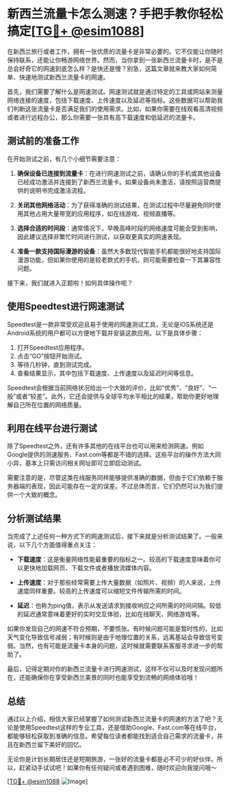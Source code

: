 # 新西兰流量卡怎么测速？手把手教你轻松搞定[[TG💪+ @esim1088](https://t.me/s/esim1088)]

在新西兰旅行或者工作，拥有一张优质的流量卡是非常必要的。它不仅能让你随时保持联系，还能让你畅游网络世界。然而，当你拿到一张新西兰流量卡时，是不是总会好奇它的网速到底怎么样？是快还是慢？别急，这篇文章就来教大家如何简单、快速地测试新西兰流量卡的网速。

首先，我们需要了解什么是网速测试。网速测试就是通过特定的工具或网站来测量网络连接的速度，包括下载速度、上传速度以及延迟等指标。这些数据可以帮助我们判断这张流量卡是否满足我们的使用需求。比如，如果你需要在线观看高清视频或者进行远程办公，那么你需要一张具有高下载速度和低延迟的流量卡。

## 测试前的准备工作

在开始测试之前，有几个小细节需要注意：

1. **确保设备已连接到流量卡**：在进行网速测试之前，请确认你的手机或其他设备已经成功激活并连接到了新西兰流量卡。如果设备尚未激活，请按照运营商提供的说明书完成激活流程。

2. **关闭其他网络活动**：为了获得准确的测试结果，在测试过程中尽量避免同时使用其他占用大量带宽的应用程序，如在线游戏、视频直播等。

3. **选择合适的时间段**：通常情况下，早晚高峰时段的网络速度可能会受到影响，因此建议选择非繁忙时间进行测试，以获取更真实的网速表现。

4. **准备一款支持国际漫游的设备**：虽然大多数现代智能手机都能很好地支持国际漫游功能，但如果你使用的是较老款式的手机，则可能需要检查一下其兼容性问题。

接下来，我们就进入正题啦！如何具体操作呢？

## 使用Speedtest进行网速测试

Speedtest是一款非常受欢迎且易于使用的网速测试工具，无论是iOS系统还是Android系统的用户都可以方便地下载并安装这款应用。以下是具体步骤：

1. 打开Speedtest应用程序。
2. 点击“GO”按钮开始测试。
3. 等待几秒钟，直到测试完成。
4. 查看结果显示，其中包括下载速度、上传速度以及延迟时间等信息。

Speedtest会根据当前网络状况给出一个大致的评价，比如“优秀”、“良好”、“一般”或者“较差”。此外，它还会提供与全球平均水平相比的结果，帮助你更好地理解自己所在位置的网络质量。

## 利用在线平台进行测试

除了Speedtest之外，还有许多其他的在线平台也可以用来检测网速。例如Google提供的测速服务、Fast.com等都是不错的选择。这些平台的操作方法大同小异，基本上只需访问相关网址即可立即启动测试。

需要注意的是，尽管这类在线服务同样能够提供准确的数据，但由于它们依赖于服务器端的表现，因此可能存在一定的误差。不过总体而言，它们仍然可以为我们提供一个大致的概念。

## 分析测试结果

当完成了上述任何一种方式下的网速测试后，接下来就是分析测试结果了。一般来说，以下几个方面值得重点关注：

- **下载速度**：这是衡量网络性能最重要的指标之一。较高的下载速度意味着你可以更快地加载网页、下载文件或者播放流媒体内容。
  
- **上传速度**：对于那些经常需要上传大量数据（如照片、视频）的人来说，上传速度同样重要。较高的上传速度可以缩短文件传输所需的时间。

- **延迟**：也称为ping值，表示从发送请求到接收响应之间所需的时间间隔。较低的延迟通常意味着更好的实时交互体验，比如在线聊天、网络游戏等。

如果你发现自己的网速不符合预期，不要慌张。有时候问题可能是暂时性的，比如天气变化导致信号减弱；有时候则是由于地理位置的关系，远离基站会导致信号变弱。当然，也有可能是流量卡本身的问题，这时候就需要联系客服寻求进一步的帮助了。

最后，记得定期对你的新西兰流量卡进行网速测试，这样不仅可以及时发现问题所在，还能确保你在享受新西兰美景的同时也能享受到流畅的网络体验哦！

## 总结

通过以上介绍，相信大家已经掌握了如何测试新西兰流量卡的网速的方法了吧？无论是使用Speedtest这样的专业工具，还是借助Google、Fast.com等在线平台，都能够轻松获取到准确的信息。希望每位读者都能找到适合自己需求的流量卡，并且在新西兰留下美好的回忆。

无论你是计划长期居住还是短期旅游，一张好的流量卡都是必不可少的好伙伴。所以，赶紧动手试试吧！如果你有任何疑问或者遇到困难，随时欢迎向我提问哦～

[[TG💪+ @esim1088](https://t.me/s/esim1088) ![Image](https://i.postimg.cc/4NQfJmqS/Snipaste-2025-05-13-00-14-12.png)]